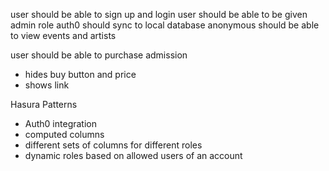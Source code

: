user should be able to sign up and login
user should be able to be given admin role
auth0 should sync to local database
anonymous should be able to view events and artists

user should be able to purchase admission

- hides buy button and price
- shows link

Hasura Patterns

- Auth0 integration
- computed columns
- different sets of columns for different roles
- dynamic roles based on allowed users of an account
